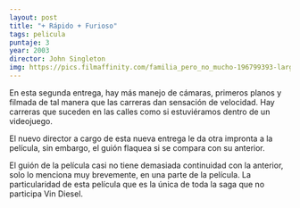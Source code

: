 ```yaml
---
layout: post
title: "+ Rápido + Furioso"
tags: pelicula
puntaje: 3
year: 2003
director: John Singleton
img: https://pics.filmaffinity.com/familia_pero_no_mucho-196799393-large.jpg
---
```


En esta segunda entrega, hay más manejo de cámaras, primeros planos y filmada de tal manera que las carreras dan sensación de velocidad. Hay carreras que suceden en las calles como si estuviéramos dentro de un videojuego. 

El nuevo director a cargo de esta nueva entrega le da otra impronta a la película, sin embargo, el guión flaquea si se compara con su anterior. 

El guión de la película casi no tiene demasiada continuidad con la anterior, solo lo menciona muy brevemente, en una parte de la película. La particularidad de esta película que es la única de toda la saga que no participa Vin Diesel.

